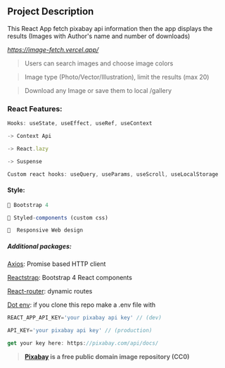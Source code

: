 ## Project Description

This React App fetch pixabay api information then the app displays the results (Images with Author's name and number of downloads)

_https://image-fetch.vercel.app/_

> Users can search images and choose image colors

> Image type (Photo/Vector/Illustration), limit the results (max 20)

> Download any Image or save them to local /gallery

### React Features:

```js
Hooks: useState, useEffect, useRef, useContext

-> Context Api

-> React.lazy

-> Suspense

Custom react hooks: useQuery, useParams, useScroll, useLocalStorage
```

#### Style:

```js
🔷 Bootstrap 4

💅 Styled-components (custom css)

📱  Responsive Web design
```

##### Additional packages:

[Axios](https://github.com/axios/axios): Promise based HTTP client

[Reactstrap](https://reactstrap.github.io/): Bootstrap 4 React components

[React-router](https://reactrouter.com/): dynamic routes

[Dot env](https://www.npmjs.com/package/dotenv): if you clone this repo make a .env file with

```js
REACT_APP_API_KEY='your pixabay api key' // (dev)

API_KEY='your pixabay api key' // (production)

get your key here: https://pixabay.com/api/docs/
```

> **[Pixabay](https://pixabay.com/) is a free public domain image repository (CC0)**
